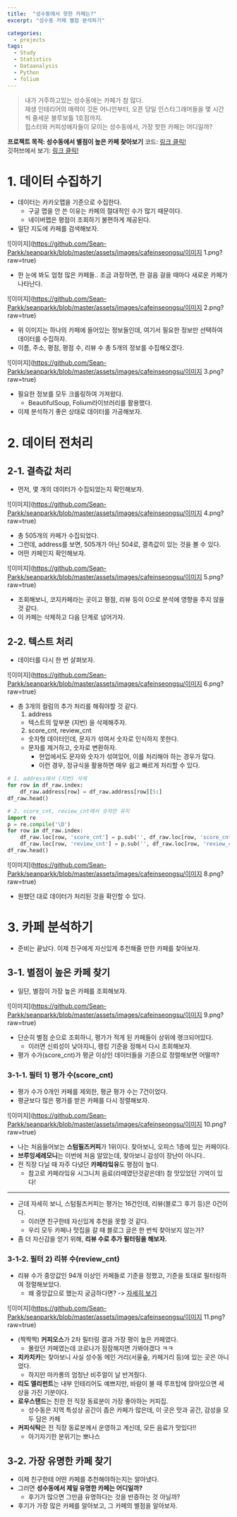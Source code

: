 ```yaml
---
title:  "성수동에서 핫한 카페는?"
excerpt: "성수동 카페 별점 분석하기"

categories:
  - projects
tags:
  - Study
  - Statistics
  - Dataanalysis
  - Python
  - folium
---
```

> 내가 거주하고있는 성수동에는 카페가 참 많다.  
> 재생 인테리어의 매력이 깃든 어니언부터, 오픈 당일 인스타그래머들을 몇 시간 씩 줄세운 블루보틀 1호점까지.  
> 힙스터와 커피성애자들이 모이는 성수동에서, 가장 핫한 카페는 어디일까?

**프로젝트 목적: 성수동에서 별점이 높은 카페 찾아보기**
코드: [링크 클릭!](https://nbviewer.jupyter.org/gist/Sean-Parkk/91bdac286735e8c86e2d473251aa4f7a#1.-%EB%8D%B0%EC%9D%B4%ED%84%B0-%EC%88%98%EC%A7%91%ED%95%98%EA%B8%B0)  
깃허브에서 보기: [링크 클릭!](https://github.com/Sean-Parkk/Projects/blob/master/cafe_in_seongsu/cafe_in_seongsu.ipynb)
# 1. 데이터 수집하기
* 데이터는 카카오맵을 기준으로 수집한다.
  * 구글 맵을 안 쓴 이유는 카페의 절대적인 수가 많기 때문이다.
  * 네이버맵은 평점이 조회하기 불편하게 제공된다.
* 일단 지도에 카페를 검색해보자.

![이미지](https://github.com/Sean-Parkk/seanparkk/blob/master/assets/images/cafeinseongsu/이미지 1.png?raw=true)
* 한 눈에 봐도 엄청 많은 카페들.. 조금 과장하면, 한 걸음 걸을 때마다 새로운 카페가 나타난다.


![이미지](https://github.com/Sean-Parkk/seanparkk/blob/master/assets/images/cafeinseongsu/이미지 2.png?raw=true)
* 위 이미지는 하나의 카페에 들어있는 정보들인데, 여기서 필요한 정보만 선택하여 데이터를 수집하자.
* 이름, 주소, 평점, 평점 수, 리뷰 수 총 5개의 정보를 수집해오겠다.

![이미지](https://github.com/Sean-Parkk/seanparkk/blob/master/assets/images/cafeinseongsu/이미지 3.png?raw=true)
* 필요한 정보를 모두 크롤링하여 가져왔다.
  * BeautifulSoup, Folium라이브러리를 활용했다.
* 이제 분석하기 좋은 상태로 데이터를 가공해보자.

# 2. 데이터 전처리
## 2-1. 결측값 처리
* 먼저, 몇 개의 데이터가 수집되었는지 확인해보자.

![이미지](https://github.com/Sean-Parkk/seanparkk/blob/master/assets/images/cafeinseongsu/이미지 4.png?raw=true)
* 총 505개의 카페가 수집되었다.
* 그런데, address를 보면, 505개가 아닌 504로, 결측값이 있는 것을 볼 수 있다.
* 어떤 카페인지 확인해보자.

![이미지](https://github.com/Sean-Parkk/seanparkk/blob/master/assets/images/cafeinseongsu/이미지 5.png?raw=true)
* 조회해보니, 코지카페라는 곳이고 평점, 리뷰 등이 0으로 분석에 영향을 주지 않을 것 같다.
* 이 카페는 삭제하고 다음 단계로 넘어가자.

## 2-2. 텍스트 처리
* 데이터를 다시 한 번 살펴보자.

![이미지](https://github.com/Sean-Parkk/seanparkk/blob/master/assets/images/cafeinseongsu/이미지 6.png?raw=true)
* 총 3개의 컬럼의 추가 처리를 해줘야할 것 같다.
  1. address
    * 텍스트의 앞부분 (지번) 을 삭제해주자.
  2. score_cnt, review_cnt
    * 숫자형 데이터인데, 문자가 섞여서 숫자로 인식하지 못한다.
    * 문자를 제거하고, 숫자로 변환하자.
      * 현업에서도 문자와 숫자가 섞여있어, 이를 처리해야 하는 경우가 많다.
      * 이런 경우, 정규식을 활용하면 매우 쉽고 빠르게 처리할 수 있다.
```python
# 1. address에서 (지번) 삭제
for row in df_raw.index:
    df_raw.address[row] = df_raw.address[row][5:]
df_raw.head()

# 2. score_cnt, review_cnt에서 숫자만 유지
import re
p = re.compile('\D')
for row in df_raw.index:
    df_raw.loc[row, 'score_cnt'] = p.sub('', df_raw.loc[row, 'score_cnt'])
    df_raw.loc[row, 'review_cnt'] = p.sub('', df_raw.loc[row, 'review_cnt'])
df_raw.head()
```

![이미지](https://github.com/Sean-Parkk/seanparkk/blob/master/assets/images/cafeinseongsu/이미지 8.png?raw=true)
* 원했던 대로 데이터가 처리된 것을 확인할 수 있다.

# 3. 카페 분석하기
* 준비는 끝났다. 이제 친구에게 자신있게 추천해줄 만한 카페를 찾아보자.

## 3-1. 별점이 높은 카페 찾기
* 일단, 별점이 가장 높은 카페를 조회해보자.

![이미지](https://github.com/Sean-Parkk/seanparkk/blob/master/assets/images/cafeinseongsu/이미지 9.png?raw=true)
* 단순히 별점 순으로 조회하니, 평가가 적게 된 카페들이 상위에 랭크되어있다.
  * 이러면 신뢰성이 낮아지니, 랭킹 기준을 정해서 다시 조회해보자.
* 평가 수가(score_cnt)가 평균 이상인 데이터들을 기준으로 정렬해보면 어떨까?

### 3-1-1. 필터 1) 평가 수(score_cnt)
* 평가 수가 0개인 카페를 제외한, 평균 평가 수는 7건이었다.
* 평균보다 많은 평가를 받은 카페를 다시 정렬해보자.

![이미지](https://github.com/Sean-Parkk/seanparkk/blob/master/assets/images/cafeinseongsu/이미지 10.png?raw=true)
* 나는 처음들어보는 **스텀필즈커피**가 1위이다. 찾아보니, 오피스 1층에 있는 카페이다.
* **브루잉세레모니**는 이번에 처음 알았는데, 찾아보니 감성이 장난이 아니다..
* 전 직장 다닐 때 자주 다녔던 **카페라잌유**도 평점이 높다.
  * 참고로 카페라잌유 시그니처 음료(라떼였던것같은데!) 참 맛있었던 기억이 있다!
- - - - -
* 근데 자세히 보니, 스텀필즈커피는 평가는 16건인데, 리뷰(블로그 후기 등)은 0건이다.
  * 이러면 친구한테 자신있게 추천을 못할 것 같다.
  * 우리 모두 카페나 맛집을 갈 때 블로그 글은 한 번씩 찾아보지 않는가?
* 좀 더 자신감을 얻기 위해, **리뷰 수로 추가 필터링을 해보자.**

### 3-1-2. 필터 2) 리뷰 수(review_cnt)
* 리뷰 수가 중앙값인 94개 이상인 카페들로 기준을 정했고, 기준을 토대로 필터링하여 정렬해보았다.
  * 왜 중앙값으로 했는지 궁금하다면? -> [자세히 보기](https://nbviewer.jupyter.org/gist/Sean-Parkk/91bdac286735e8c86e2d473251aa4f7a#1.-%EB%8D%B0%EC%9D%B4%ED%84%B0-%EC%88%98%EC%A7%91%ED%95%98%EA%B8%B0)

![이미지](https://github.com/Sean-Parkk/seanparkk/blob/master/assets/images/cafeinseongsu/이미지 11.png?raw=true)
* (짝짝짝) **커피오스**가 2차 필터링 결과 가장 평이 높은 카페였다.
  * 몰랐던 카페였는데 코로나가 잠잠해지면 가봐야겠다 ㅋㅋ
* **치카치카**는 찾아보니 사실 성수동 메인 거리(서울숲, 카페거리 등)에 있는 곳은 아니었다.
  * 하지만 마카롱의 엄청난 비주얼이 날 반겨줬다.
* **리도 엘리펀트**는 내부 인테리어도 예쁘지만, 바람이 불 때 루프탑에 앉아있으면 세상을 가진 기분이다.
* **로우스탠드**는 친한 전 직장 동료분이 가장 좋아하는 커피집.
  * 성수동은 지역 특성상 공간이 좁은 카페가 많은데, 이 곳은 맛과 공간, 감성을 모두 담은 카페
* **커피식탁**은 전 직장 동료분께서 운영하고 계신데, 모든 음료가 맛있다!!
  * 아기자기한 분위기는 뽀나스

## 3-2. 가장 유명한 카페 찾기
* 이제 친구한테 어떤 카페를 추천해야하는지는 알아냈다.
* 그러면 **성수동에서 제일 유명한 카페는 어디일까?**
  * 후기가 많으면 그만큼 유명하다는 것을 반증하는 것 아닐까?
* 후기가 가장 많은 카페를 알아보고, 그 카페의 별점을 알아보자.
